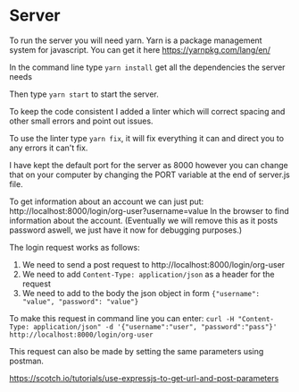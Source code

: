 # Server

To run the server you will need yarn. Yarn is a package management system for javascript. You can get it here https://yarnpkg.com/lang/en/

In the command line type `yarn install` get all the dependencies the server needs

Then type `yarn start` to start the server.

To keep the code consistent I added a linter which will correct spacing and other small errors and point out issues.

To use the linter type `yarn fix`, it will fix everything it can and direct you to any errors it can't fix.

I have kept the default port for the server as 8000 however you can change that on your computer by changing the PORT variable at the end of server.js file.

To get information about an account we can just put:
http://localhost:8000/login/org-user?username=value
In the browser to find information about the account.
(Eventually we will remove this as it posts password aswell, we just have it now for debugging purposes.)

The login request works as follows:
1. We need to send a post request to http://localhost:8000/login/org-user
2. We need to add `Content-Type: application/json` as a header for the request
3. We need to add to the body the json object in form `{"username": "value", "password": "value"}`

To make this request in command line you can enter:
`curl -H "Content-Type: application/json" -d '{"username":"user", "password":"pass"}' http://localhost:8000/login/org-user`

This request can also be made by setting the same parameters using postman.

https://scotch.io/tutorials/use-expressjs-to-get-url-and-post-parameters
